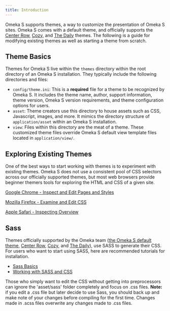 ```yaml
---
title: Introduction
---
```


Omeka S supports themes, a way to customize the presentation of Omeka S sites. Omeka S comes with a default theme, and officially supports the [Center Row](http://github.com/omeka-s-themes/centerrow), [Cozy](http://github.com/omeka-s-themes/cozy), and [The Daily](http://github.com/omeka-s-themes/thedaily) themes. The following is a guide for modifying existing themes as well as starting a theme from scratch.

## Theme Basics

Themes for Omeka S live within the `themes` directory within the root directory of an Omeka S installation. They typically include the following directories and files:

* `config/theme.ini`: This is a **required** file for a theme to be recognized by Omeka S. It includes the theme name, author, support information, theme version, Omeka S version requirements, and theme configuration options for users.
* `asset`: Theme creators use this directory to house assets such as CSS, Javascript, images, and more. It mimics the directory structure of `application/asset` within an Omeka S installation.
* `view`: Files within this directory are the meat of a theme. These customized theme files override Omeka S default view template files located in `application/view/`.

## Exploring Existing Themes

One of the best ways to start working with themes is to experiment with existing themes. Omeka S does not use a consistent pool of CSS selectors across our officially supported themes, but most web browsers provide beginner themers tools for exploring the HTML and CSS of a given site.

[Google Chrome - Inspect and Edit Pages and Styles](https://developers.google.com/web/tools/chrome-devtools/inspect-styles/)

[Mozilla Firefox - Examine and Edit CSS](https://developer.mozilla.org/en-US/docs/Tools/Page_Inspector/How_to/Examine_and_edit_CSS)

[Apple Safari - Inspecting Overview](https://support.apple.com/guide/safari-developer/inspecting-overview-dev1a8227029/mac)

## Sass

Themes officially supported by the Omeka team ([the Omeka S default theme](http://github.com/omeka-s-themes/default), [Center Row](http://github.com/omeka-s-themes/centerrow), [Cozy](http://github.com/omeka-s-themes/cozy), and [The Daily](http://github.com/omeka-s-themes/thedaily)), use SASS to generate their CSS. For users who want to start using SASS, here are recommended tutorials for installation. 

* [Sass Basics](http://sass-lang.com/guide)
* [Working with SASS and CSS](/key_concepts/working_with_Sass_and_CSS)

Those who simply want to edit the CSS without getting into preprocessors can ignore the 'asset/sass' folder completely and focus on .css files. **Note:** if you edit a .css file but later decide to use Sass, you should back up and make note of your changes before compiling for the first time. Changes made in .scss files overwrite any changes made to .css files.
